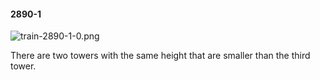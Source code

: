 #### 2890-1
![train-2890-1-0.png](https://github.com/lil-lab/nlvr/raw/master/nlvr/train/images/35/train-2890-1-0.png "train-2890-1-0.png")

There are two towers with the same height that are smaller than the third tower.